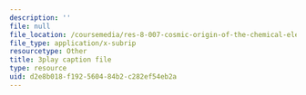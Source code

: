 ```yaml
---
description: ''
file: null
file_location: /coursemedia/res-8-007-cosmic-origin-of-the-chemical-elements-fall-2019/d2e8b018f192560484b2c282ef54eb2a_4bwMeTKC0M4.vtt
file_type: application/x-subrip
resourcetype: Other
title: 3play caption file
type: resource
uid: d2e8b018-f192-5604-84b2-c282ef54eb2a
---
```

